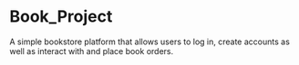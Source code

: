 # Book_Project
A simple bookstore platform that allows users to log in, create accounts as well as interact with and place book orders.
